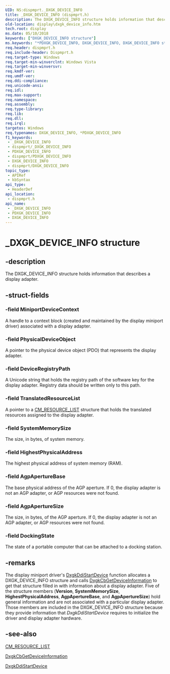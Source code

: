 ```yaml
---
UID: NS:dispmprt._DXGK_DEVICE_INFO
title: _DXGK_DEVICE_INFO (dispmprt.h)
description: The DXGK_DEVICE_INFO structure holds information that describes a display adapter.
old-location: display\dxgk_device_info.htm
tech.root: display
ms.date: 05/10/2018
keywords: ["DXGK_DEVICE_INFO structure"]
ms.keywords: "*PDXGK_DEVICE_INFO, DXGK_DEVICE_INFO, DXGK_DEVICE_INFO structure [Display Devices], DmStructs_89344ee9-8c4e-4f7e-8950-11948c07bb8e.xml, PDXGK_DEVICE_INFO, PDXGK_DEVICE_INFO structure pointer [Display Devices], _DXGK_DEVICE_INFO, display.dxgk_device_info, dispmprt/DXGK_DEVICE_INFO, dispmprt/PDXGK_DEVICE_INFO"
req.header: dispmprt.h
req.include-header: Dispmprt.h
req.target-type: Windows
req.target-min-winverclnt: Windows Vista
req.target-min-winversvr: 
req.kmdf-ver: 
req.umdf-ver: 
req.ddi-compliance: 
req.unicode-ansi: 
req.idl: 
req.max-support: 
req.namespace: 
req.assembly: 
req.type-library: 
req.lib: 
req.dll: 
req.irql: 
targetos: Windows
req.typenames: DXGK_DEVICE_INFO, *PDXGK_DEVICE_INFO
f1_keywords:
 - _DXGK_DEVICE_INFO
 - dispmprt/_DXGK_DEVICE_INFO
 - PDXGK_DEVICE_INFO
 - dispmprt/PDXGK_DEVICE_INFO
 - DXGK_DEVICE_INFO
 - dispmprt/DXGK_DEVICE_INFO
topic_type:
 - APIRef
 - kbSyntax
api_type:
 - HeaderDef
api_location:
 - dispmprt.h
api_name:
 - _DXGK_DEVICE_INFO
 - PDXGK_DEVICE_INFO
 - DXGK_DEVICE_INFO
---
```


# _DXGK_DEVICE_INFO structure


## -description

The DXGK_DEVICE_INFO structure holds information that describes a display adapter.

## -struct-fields

### -field MiniportDeviceContext

A handle to a context block (created and maintained by the display miniport driver) associated with a display adapter.

### -field PhysicalDeviceObject

A pointer to the physical device object (PDO) that represents the display adapter.

### -field DeviceRegistryPath

A Unicode string that holds the registry path of the software key for the display adapter. Registry data should be written only to this path.

### -field TranslatedResourceList

A pointer to a <a href="/windows-hardware/drivers/ddi/wdm/ns-wdm-_cm_resource_list">CM_RESOURCE_LIST</a> structure that holds the translated resources assigned to the display adapter.

### -field SystemMemorySize

The size, in bytes, of system memory.

### -field HighestPhysicalAddress

The highest physical address of system memory (RAM).

### -field AgpApertureBase

The base physical address of the AGP aperture. If 0, the display adapter is not an AGP adapter, or AGP resources were not found.

### -field AgpApertureSize

The size, in bytes, of the AGP aperture. If 0, the display adapter is not an AGP adapter, or AGP resources were not found.

### -field DockingState

The state of a portable computer that can be attached to a docking station.

## -remarks

The display miniport driver's <a href="/windows-hardware/drivers/ddi/dispmprt/nc-dispmprt-dxgkddi_start_device">DxgkDdiStartDevice</a> function allocates a DXGK_DEVICE_INFO structure and calls <a href="/windows-hardware/drivers/ddi/dispmprt/nc-dispmprt-dxgkcb_get_device_information">DxgkCbGetDeviceInformation</a> to get that structure filled in with information about a display adapter. Five of the structure members (<b>Version</b>, <b>SystemMemorySize</b>, <b>HighestPhysicalAddress</b>, <b>AgpApertureBase</b>, and <b>AgpApertureSize</b>) hold general information and are not associated with a particular display adapter. Those members are included in the DXGK_DEVICE_INFO structure because they provide information that <i>DxgkDdiStartDevice</i> requires to initialize the driver and display adapter hardware.

## -see-also

<a href="/windows-hardware/drivers/ddi/wdm/ns-wdm-_cm_resource_list">CM_RESOURCE_LIST</a>



<a href="/windows-hardware/drivers/ddi/dispmprt/nc-dispmprt-dxgkcb_get_device_information">DxgkCbGetDeviceInformation</a>



<a href="/windows-hardware/drivers/ddi/dispmprt/nc-dispmprt-dxgkddi_start_device">DxgkDdiStartDevice</a>

